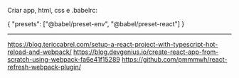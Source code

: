 Criar app, html, css e .babelrc:

{
  "presets": ["@babel/preset-env", "@babel/preset-react"]
}

---
https://blog.tericcabrel.com/setup-a-react-project-with-typescript-hot-reload-and-webpack/
https://blog.devgenius.io/create-react-app-from-scratch-using-webpack-fa6e41f15289
https://github.com/pmmmwh/react-refresh-webpack-plugin/